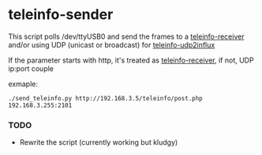 # teleinfo-sender


This script polls /dev/ttyUSB0 and send the frames to a [teleinfo-receiver]  and/or using UDP (unicast or broadcast) for [teleinfo-udp2influx]

If the parameter starts with http, it's treated as [teleinfo-receiver], if not, UDP ip:port couple

exmaple:

    ./send_teleinfo.py http://192.168.3.5/teleinfo/post.php 192.168.3.255:2101
    
    
### TODO
 
 - Rewrite the script (currently working but kludgy)
    
[teleinfo-receiver]: https://github.com/babs/teleinfo-receiver
[teleinfo-udp2influx]: https://github.com/babs/teleinfo-udp2influx
